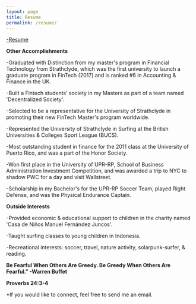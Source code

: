 ```yaml
---
layout: page
title: Resume
permalink: /resume/
---
```



[-Resume](https://j100x.github.io/images/Resume%20-%20August%2015%2C%202022%20-%20Final.pdf)


**Other Accomplishments**

-Graduated with Distinction from my master's program in Financial Technology from Strathclyde, which was the first university to launch a graduate program in FinTech (2017) and is ranked #6 in Accounting & Finance in the UK.

-Built a Fintech students’ society in my Masters as part of a team named 'Decentralized Society'.

-Selected to be a representative for the University of Strathclyde in promoting their new FinTech Master's program worldwide.

-Represented the University of Strathclyde in Surfing at the British Universities & Colleges Sport League (BUCS).

-Most outstanding student in finance for the 2011 class at the University of Puerto Rico, and was a part of the Honor Society.

-Won first place in the University of UPR-RP, School of Business Administration Investment Competition, and was awarded a trip to NYC to shadow PWC for a day and visit Wallstreet.

-Scholarship in my Bachelor's for the UPR-RP Soccer Team, played Right Defense, and was the Physical Endurance Captain.

**Outside Interests**

-Provided economic & educational support to children in the charity named 'Casa de Niños Manuel Fernández Juncos'.

-Taught surfing classes to young children in Indonesia.

-Recreational interests: soccer, travel, nature activity, solarpunk-surfer, & reading.




**Be Fearful When Others Are Greedy. Be Greedy When Others Are Fearful.” -Warren Buffet**

**Proverbs 24:3-4**

*If you would like to connect, feel free to send me an email.

